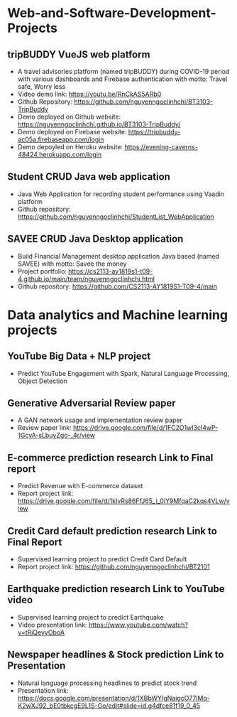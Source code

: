 # Web-and-Software-Development-Projects

## tripBUDDY VueJS web platform
- A travel advisories platform (named tripBUDDY) during COVID-19 period with various dashboards and Firebase authentication with motto: Travel safe, Worry less
- Video demo link: https://youtu.be/RnCkAS5ARb0
- Github Repository: https://github.com/nguyenngoclinhchi/BT3103-TripBuddy
- Demo deployed on Github website: https://nguyenngoclinhchi.github.io/BT3103-TripBuddy/
- Demo deployed on Firebase website: https://tripbuddy-ac05a.firebaseapp.com/login
- Demo depoyled on Heroku website: https://evening-caverns-48424.herokuapp.com/login

## Student CRUD Java web application
- Java Web Application for recording student performance using Vaadin platform
- Github repository: https://github.com/nguyenngoclinhchi/StudentList_WebApplication

## SAVEE CRUD Java Desktop application
- Build Financial Management desktop application Java based (named SAVEE) with motto: Savee the money
- Project portfolio: https://cs2113-ay1819s1-t09-4.github.io/main/team/nguyenngoclinhchi.html
- Github repository: https://github.com/CS2113-AY1819S1-T09-4/main

# Data analytics and Machine learning projects

## YouTube Big Data + NLP project
- Predict YouTube Engagement with Spark, Natural Language Processing, Object Detection 

## Generative Adversarial Review paper
- A GAN network usage and implementation review paper
- Review paper link: https://drive.google.com/file/d/1FC2O1wI3cl4wP-1GcyA-sLbuyZgo-_4r/view

## E-commerce prediction research Link to Final report
- Predict Revenue with E-commerce dataset
- Report project link: https://drive.google.com/file/d/1kIvRs86FfJ65_j_0iY9MfqaC2kqs4VLw/view

## Credit Card default prediction research Link to Final Report
- Supervised learning project to predict Credit Card Default
- Report project link: https://github.com/nguyenngoclinhchi/BT2101

## Earthquake prediction research Link to YouTube video
- Supervised learning project to predict Earthquake
- Video presentation link: https://www.youtube.com/watch?v=tRiQeyyOboA

## Newspaper headlines & Stock prediction Link to Presentation
- Natural language processing headlines to predict stock trend
- Presentation link: https://docs.google.com/presentation/d/1XBbWYIgNaigcO77lMq-K2wXJ92_bE0tbkcgE9L1S-Go/edit#slide=id.g4dfce81f19_0_45
